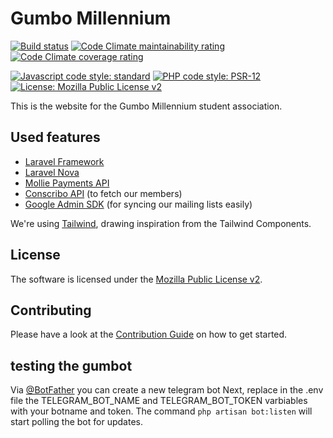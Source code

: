 # Gumbo Millennium

[![Build status][shield-build]][link-build]
[![Code Climate maintainability rating][shield-cc-maintainability]][link-cc-maintainability]
[![Code Climate coverage rating][shield-cc-coverage]][link-cc-coverage]

[![Javascript code style: standard][shield-js]][link-js]
[![PHP code style: PSR-12][shield-php]][link-php]
[![License: Mozilla Public License v2][shield-license]][link-license]

This is the website for the Gumbo Millennium student association.

## Used features

- [Laravel Framework][laravel]
- [Laravel Nova][laravel-nova]
- [Mollie Payments API][mollie]
- [Conscribo API][conscribo] (to fetch our members)
- [Google Admin SDK][google-directory] (for syncing our mailing lists easily)

We're using [Tailwind][tailwind], drawing inspiration from the Tailwind Components.

## License

The software is licensed under the [Mozilla Public License v2][link-license].

## Contributing

Please have a look at the [Contribution Guide][contrib] on how to get started.

<!-- Links -->

[shield-build]: https://img.shields.io/github/workflow/status/gumbo-millennium/website/Test%20and%20deploy?logo=github&label=Build
[shield-cc-maintainability]: https://img.shields.io/codeclimate/maintainability/gumbo-millennium/website.svg?label=Maintainability&logo=codeclimate
[shield-cc-coverage]: https://img.shields.io/codeclimate/coverage-letter/gumbo-millennium/website.svg?label=Coverage&logo=codeclimate
[shield-js]: https://img.shields.io/badge/js_style-standard-brightgreen.svg
[shield-php]: https://img.shields.io/badge/PHP_style-PSR--12-8892be.svg
[shield-license]: https://img.shields.io/github/license/gumbo-millennium/website.svg

[link-build]: https://github.com/gumbo-millennium/website/actions/workflows/test-and-deploy.yml
[link-cc-maintainability]: https://codeclimate.com/github/gumbo-millennium/website
[link-cc-coverage]: https://codeclimate.com/github/gumbo-millennium/website
[link-js]: https://standardjs.com/
[link-php]: https://www.php-fig.org/psr/psr-12/
[link-license]: LICENSE.md

[laravel]: https://laravel.com/
[laravel-nova]: https://nova.laravel.com/
[mollie]: https://docs.mollie.com/index
[google-directory]: https://developers.google.com/admin-sdk/directory/v1/guides/manage-groups
[conscribo]: https://www.conscribo.nl/api/
[tailwind]: https://tailwindcss.com
[contrib]: ./CONTRIBUTING.md


## testing the gumbot
Via [@BotFather](https://t.me/BotFather) you can create a new telegram bot
Next, replace in the .env file the TELEGRAM_BOT_NAME and TELEGRAM_BOT_TOKEN varbiables with your botname and token.
The command `php artisan bot:listen` will start polling the bot for updates.
